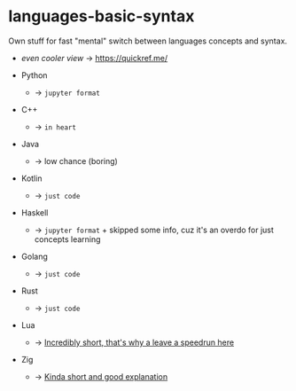 # languages-basic-syntax
Own stuff for fast "mental" switch between languages concepts and syntax.

* *even cooler view* -> https://quickref.me/

* Python
  * -> `jupyter format`
* C++
  * -> `in heart`
* Java
  * -> low chance (boring)
* Kotlin
  * -> `just code`
* Haskell
  * -> `jupyter format` + skipped some info, cuz it's an overdo for just concepts learning
* Golang
  * -> `just code`
* Rust
  * -> `just code`
* Lua
  * -> [Incredibly short, that's why a leave a speedrun here](https://tylerneylon.com/a/learn-lua/)
* Zig
  * -> [Kinda short and good explanation](https://www.openmymind.net/learning_zig/)
